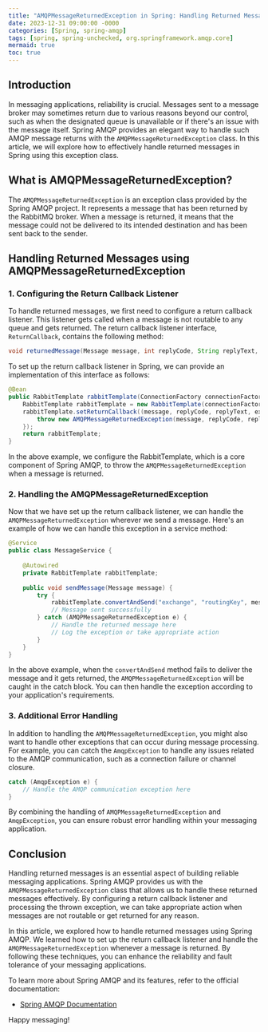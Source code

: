 ```yaml
---
title: "AMQPMessageReturnedException in Spring: Handling Returned Messages in Messaging Applications"
date: 2023-12-31 09:00:00 -0000
categories: [Spring, spring-amqp]
tags: [spring, spring-unchecked, org.springframework.amqp.core]
mermaid: true
toc: true
---
```



## Introduction

In messaging applications, reliability is crucial. Messages sent to a message broker may sometimes return due to various reasons beyond our control, such as when the designated queue is unavailable or if there's an issue with the message itself. Spring AMQP provides an elegant way to handle such AMQP message returns with the `AMQPMessageReturnedException` class. In this article, we will explore how to effectively handle returned messages in Spring using this exception class.

## What is AMQPMessageReturnedException?

The `AMQPMessageReturnedException` is an exception class provided by the Spring AMQP project. It represents a message that has been returned by the RabbitMQ broker. When a message is returned, it means that the message could not be delivered to its intended destination and has been sent back to the sender.

## Handling Returned Messages using AMQPMessageReturnedException

### 1. Configuring the Return Callback Listener

To handle returned messages, we first need to configure a return callback listener. This listener gets called when a message is not routable to any queue and gets returned. The return callback listener interface, `ReturnCallback`, contains the following method:

```java
void returnedMessage(Message message, int replyCode, String replyText, String exchange, String routingKey);
```

To set up the return callback listener in Spring, we can provide an implementation of this interface as follows:

```java
@Bean
public RabbitTemplate rabbitTemplate(ConnectionFactory connectionFactory) {
    RabbitTemplate rabbitTemplate = new RabbitTemplate(connectionFactory);
    rabbitTemplate.setReturnCallback((message, replyCode, replyText, exchange, routingKey) -> {
        throw new AMQPMessageReturnedException(message, replyCode, replyText, exchange, routingKey);
    });
    return rabbitTemplate;
}
```

In the above example, we configure the RabbitTemplate, which is a core component of Spring AMQP, to throw the `AMQPMessageReturnedException` when a message is returned.

### 2. Handling the AMQPMessageReturnedException

Now that we have set up the return callback listener, we can handle the `AMQPMessageReturnedException` wherever we send a message. Here's an example of how we can handle this exception in a service method:

```java
@Service
public class MessageService {
    
    @Autowired
    private RabbitTemplate rabbitTemplate;
    
    public void sendMessage(Message message) {
        try {
            rabbitTemplate.convertAndSend("exchange", "routingKey", message);
            // Message sent successfully
        } catch (AMQPMessageReturnedException e) {
            // Handle the returned message here
            // Log the exception or take appropriate action
        }
    }
}
```

In the above example, when the `convertAndSend` method fails to deliver the message and it gets returned, the `AMQPMessageReturnedException` will be caught in the catch block. You can then handle the exception according to your application's requirements.

### 3. Additional Error Handling

In addition to handling the `AMQPMessageReturnedException`, you might also want to handle other exceptions that can occur during message processing. For example, you can catch the `AmqpException` to handle any issues related to the AMQP communication, such as a connection failure or channel closure.

```java
catch (AmqpException e) {
    // Handle the AMQP communication exception here
}
```

By combining the handling of `AMQPMessageReturnedException` and `AmqpException`, you can ensure robust error handling within your messaging application.

## Conclusion

Handling returned messages is an essential aspect of building reliable messaging applications. Spring AMQP provides us with the `AMQPMessageReturnedException` class that allows us to handle these returned messages effectively. By configuring a return callback listener and processing the thrown exception, we can take appropriate action when messages are not routable or get returned for any reason.

In this article, we explored how to handle returned messages using Spring AMQP. We learned how to set up the return callback listener and handle the `AMQPMessageReturnedException` whenever a message is returned. By following these techniques, you can enhance the reliability and fault tolerance of your messaging applications.

To learn more about Spring AMQP and its features, refer to the official documentation:

- [Spring AMQP Documentation](https://docs.spring.io/spring-amqp/docs/current/reference/htmlsingle/)

Happy messaging!
